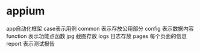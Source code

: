 # appium
app自动化框架
case表示用例
common 表示存放公用部分
config 表示数据内容
function 表示功能点函数
jpg 截图存放
logs 日志存放
pages 每个页面的信息
report 表示测试报告
